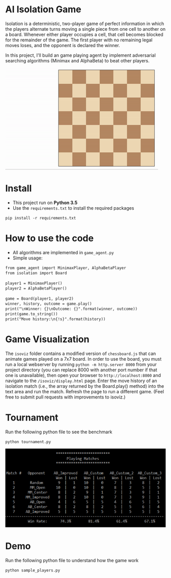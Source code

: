 # AI Isolation Game
Isolation is a deterministic, two-player game of perfect information in which the players alternate turns moving a single piece from one cell to another on a board. Whenever either player occupies a cell, that cell becomes blocked for the remainder of the game. The first player with no remaining legal moves loses, and the opponent is declared the winner.

In this project, I'll build an game playing agent by implement adversarial searching algorithms (Minimax and AlphaBeta) to beat other players.

![Example game of isolation](viz.gif)

# Install
- This project run on **Python 3.5**
- Use the `requirements.txt` to install the required packages
```
pip install -r requirements.txt
```

# How to use the code
- All algorithms are implemented in `game_agent.py`
- Simple usage:
```
from game_agent import MinimaxPlayer, AlphaBetaPlayer
from isolation import Board

player1 = MinimaxPlayer()
player2 = AlphaBetaPlayer()

game = Board(player1, player2)
winner, history, outcome = game.play()
print("\nWinner: {}\nOutcome: {}".format(winner, outcome))
print(game.to_string())
print("Move history:\n{!s}".format(history))
```

# Game Visualization
The `isoviz` folder contains a modified version of `chessboard.js` that can animate games played on a 7x7 board. In order to use the board, you must run a local webserver by running `python -m http.server 8000` from your project directory (you can replace 8000 with another port number if that one is unavailable), then open your browser to `http://localhost:8000` and navigate to the `/isoviz/display.html` page. Enter the move history of an isolation match (i.e., the array returned by the Board.play() method) into the text area and run the match. Refresh the page to run a different game. (Feel free to submit pull requests with improvements to isoviz.)

# Tournament
Run the following python file to see the benchmark
```
python tournament.py
```
![Tournament Result](viz_tournament.png)

# Demo
Run the following python file to understand how the game work
```
python sample_players.py
```